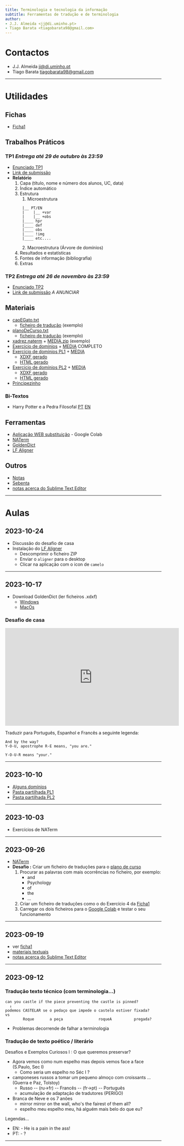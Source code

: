 ```yaml
---
title: Terminologia e tecnologia da informação
subtitle: Ferramentas de tradução e de terminologia
author:
- J.J. Almeida <jj@di.uminho.pt>
- Tiago Barata <tiagobarata98@gmail.com>
---
```


<base target="_blank">

# Contactos
- J.J. Almeida <jj@di.uminho.pt>
- Tiago Barata <tiagobarata98@gmail.com>

----

# Utilidades

## Fichas

- [Ficha1](Ficha1.pdf)

## Trabalhos Práticos

### TP1 _Entrega até 29 de outubro às 23:59_

- [Enunciado TP1](TP1.pdf)
- [Link de submissão](https://natura.di.uminho.pt/jjbin/tti2023-tp1)
- **Relatório**
  1. Capa (título, nome e número dos alunos, UC, data)
  2. Índice automático
  3. Estrutura
     1. Microestrutura
     ~~~
      |__ PT/EN
      |    |__ +var
      |    |__ +obs
      |____ hpr
      |____ def
      |____ obs
      |____ !img
      |____ etc....
      ~~~
     2. Macroestrutura (Árvore de domínios)
  4. Resultados e estatísticas
  5. Fontes de informação (bibliografia)
  6. Extras

### TP2 _Entrega até 26 de novembro às 23:59_

- [Enunciado TP2](TP2.pdf)
- [Link de submissão]() _A ANUNCIAR_


## Materiais

- [caoEGato.txt](materiaistextuais/file1)
  - [ficheiro de tradução](materiaistextuais/traducao) (exemplo)
- [planoDeCurso.txt](materiaistextuais/plano-de-curso)
  - [ficheiro de tradução](materiaistextuais/plano_trad) (exemplo)
- [xadrez.naterm](materiaistextuais/xadrez.naterm) + [MEDIA.zip](materiaistextuais/MEDIA.zip) (exemplo)
- [Exercício de domínios](materiaistextuais/dominios.naterm) + [MEDIA](materiaistextuais/MEDIA-dominios.zip) COMPLETO
- [Exercício de domínios PL1](materiaistextuais/PL1/tudo.naterm) + [MEDIA](materiaistextuais/PL1/MEDIA.zip)
  -  [XDXF gerado](materiaistextuais/PL1/goldendict.xdxf)
  -  [HTML gerado](materiaistextuais/PL1/paginaweb.html)
- [Exercício de domínios PL2](materiaistextuais/PL2/tudo.naterm) + [MEDIA](materiaistextuais/PL2/MEDIA.zip)
  -  [XDXF gerado](materiaistextuais/PL2/goldendict.xdxf)
  -  [HTML gerado](materiaistextuais/PL2/paginaweb.html)
- [Principezinho](materiaistextuais/bilivros/princepezinho)

### Bi-Textos

- Harry Potter e a Pedra Filosofal [PT](materiaistextuais/Harry_Potter_e_A_Pedra_Filosofal_PT.txt) [EN](materiaistextuais/Harry_Potter_e_A_Pedra_Filosofal_EN.txt) 

## Ferramentas

- [Aplicação WEB substituição](https://colab.research.google.com/drive/1j-lL8bcJCE3q9sweK8A1xOd-IQZqU7lM?usp=sharing) - Google Colab
- [NATerm](https://natura.di.uminho.pt/jjbin/naterm)
- [GoldenDict](http://goldendict.org)
- [LF Aligner](https://sourceforge.net/projects/aligner/files/)

## Outros

- [Notas](sebenta.md)
- [Sebenta](sebenta.pdf)
- [notas acerca do Sublime Text Editor](sublime.md)

----

# Aulas

## 2023-10-24
- Discussão do desafio de casa
- Instalação do [LF Aligner](https://sourceforge.net/projects/aligner/files/)
  - Descomprimir o ficheiro ZIP
  - Enviar o `aligner` para o desktop
  - Clicar na aplicação com o icon de `camelo`
  
---

## 2023-10-17
- Download GoldenDict (ler ficheiros .xdxf)
  - [Windows](https://github.com/goldendict/goldendict/wiki/Early-Access-Builds-for-Windows#150-rc2-372-gc3ff15f)
  - [MacOs](https://github.com/goldendict/goldendict/wiki/Early-Access-Builds-for-Mac-OS-X#150-rc2-372-gc3ff15f)

### Desafio de casa

<iframe width="560" height="315" src="https://www.youtube.com/embed/DK95r1Q-Tlg?si=xsJfzYFggkckA2q2" title="YouTube video player" frameborder="0" allow="accelerometer; autoplay; clipboard-write; encrypted-media; gyroscope; picture-in-picture; web-share" allowfullscreen></iframe>

Traduzir para Português, Espanhol e Francês a seguinte legenda:

~~~
And by the way?
Y-O-U, apostrophe R-E means, "you are."

Y-O-U-R means "your."
~~~

----

## 2023-10-10
- [Alguns domínios](dominios.md)
- [Pasta partilhada PL1](https://drive.google.com/drive/folders/1kWSxhcDZ8oQj97A8Ezy8_0cD4pOvzF9s?usp=sharing)
- [Pasta partilhada PL2](https://drive.google.com/drive/folders/1P5ixtmHDNTr-WEEYNZwRV1HjVAaNj_Q3?usp=sharing)

----

## 2023-10-03

- Exercícios de NATerm

----

## 2023-09-26

- [NATerm](https://natura.di.uminho.pt/jjbin/naterm)
- **Desafio :**  Criar um ficheiro de traduções para o [plano de curso](materiaistextuais/plano-de-curso.txt)
  1. Procurar as palavras com mais ocorrências no ficheiro, por exemplo:
      - and
      - Psychology
      - of
      - the
      - ...
  2. Criar um ficheiro de traduções como o do Exercício 4 da [Ficha1](Ficha1.pdf)
  3. Carregar os dois ficheiros para o [Google Colab](https://colab.research.google.com/drive/1j-lL8bcJCE3q9sweK8A1xOd-IQZqU7lM?usp=sharing) e testar o seu funcionamento

----

## 2023-09-19

- ver [ficha1](Ficha1.pdf)
- [materiais textuais](materiaistextuais)
- [notas acerca do Sublime Text Editor](sublime)

----

## 2023-09-12

### Tradução texto técnico (com terminologia...)

~~~
can you castle if the piece preventing the castle is pinned?
  ↓
podemos CASTELAR se o pedaço que impede o castelo estiver fixada?
vs
        Roque       a peça                roqueA          pregada?
~~~

- Problemas decorrende de falhar a terminologia

### Tradução de texto poético / literário

Desafios e Exemplos Curiosos I : O que queremos preservar?

- Agora vemos como num espelho mas depois vemos face a face (S.Paulo, Sec I)
  - Como seria um espelho no Séc I ?
- camponeses russos a tomar um pequeno almoço com croissants ... (Guerra e Paz, Tolstoy)
  - Russo -- (ru→fr) -- Francês -- (fr→pt) -- Português
  - acumulação de adaptação de tradutores (PERIGO)
- Branca de Neve e os 7 anões
  - mirror mirror on the wall, who's the fairest of them all?
  - espelho meu espelho meu, há alguém mais belo do que eu?

Legendas...

-  EN: - He is a pain in the ass!
-  PT: - ?

----


